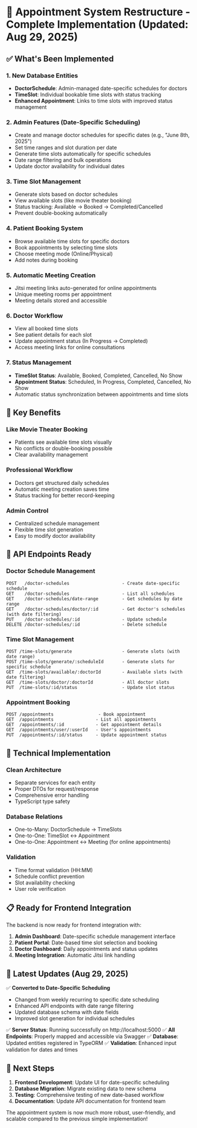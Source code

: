 # 🏥 Appointment System Restructure - Complete Implementation (Updated: Aug 29, 2025)

## ✅ What's Been Implemented

### 1. **New Database Entities**
- **DoctorSchedule**: Admin-managed date-specific schedules for doctors
- **TimeSlot**: Individual bookable time slots with status tracking
- **Enhanced Appointment**: Links to time slots with improved status management

### 2. **Admin Features (Date-Specific Scheduling)**
- Create and manage doctor schedules for specific dates (e.g., "June 8th, 2025")
- Set time ranges and slot duration per date
- Generate time slots automatically for specific schedules
- Date range filtering and bulk operations
- Update doctor availability for individual dates

### 3. **Time Slot Management**
- Generate slots based on doctor schedules
- View available slots (like movie theater booking)
- Status tracking: Available → Booked → Completed/Cancelled
- Prevent double-booking automatically

### 4. **Patient Booking System**
- Browse available time slots for specific doctors
- Book appointments by selecting time slots
- Choose meeting mode (Online/Physical)
- Add notes during booking

### 5. **Automatic Meeting Creation**
- Jitsi meeting links auto-generated for online appointments
- Unique meeting rooms per appointment
- Meeting details stored and accessible

### 6. **Doctor Workflow**
- View all booked time slots
- See patient details for each slot
- Update appointment status (In Progress → Completed)
- Access meeting links for online consultations

### 7. **Status Management**
- **TimeSlot Status**: Available, Booked, Completed, Cancelled, No Show
- **Appointment Status**: Scheduled, In Progress, Completed, Cancelled, No Show
- Automatic status synchronization between appointments and time slots

## 🎯 Key Benefits

### **Like Movie Theater Booking**
- Patients see available time slots visually
- No conflicts or double-booking possible
- Clear availability management

### **Professional Workflow**
- Doctors get structured daily schedules
- Automatic meeting creation saves time
- Status tracking for better record-keeping

### **Admin Control**
- Centralized schedule management
- Flexible time slot generation
- Easy to modify doctor availability

## 🚀 API Endpoints Ready

### Doctor Schedule Management
```
POST   /doctor-schedules                    - Create date-specific schedule
GET    /doctor-schedules                    - List all schedules  
GET    /doctor-schedules/date-range         - Get schedules by date range
GET    /doctor-schedules/doctor/:id         - Get doctor's schedules (with date filtering)
PUT    /doctor-schedules/:id                - Update schedule
DELETE /doctor-schedules/:id                - Delete schedule
```

### Time Slot Management  
```
POST /time-slots/generate                   - Generate slots (with date range)
POST /time-slots/generate/:scheduleId       - Generate slots for specific schedule
GET  /time-slots/available/:doctorId        - Available slots (with date filtering)
GET  /time-slots/doctor/:doctorId           - All doctor slots
PUT  /time-slots/:id/status                 - Update slot status
```

### Appointment Booking
```
POST /appointments                 - Book appointment
GET  /appointments                - List all appointments
GET  /appointments/:id            - Get appointment details
GET  /appointments/user/:userId   - User's appointments
PUT  /appointments/:id/status     - Update appointment status
```

## 🔧 Technical Implementation

### **Clean Architecture**
- Separate services for each entity
- Proper DTOs for request/response
- Comprehensive error handling
- TypeScript type safety

### **Database Relations**
- One-to-Many: DoctorSchedule → TimeSlots
- One-to-One: TimeSlot ↔ Appointment  
- One-to-One: Appointment ↔ Meeting (for online appointments)

### **Validation**
- Time format validation (HH:MM)
- Schedule conflict prevention
- Slot availability checking
- User role verification

## 📋 Ready for Frontend Integration

The backend is now ready for frontend integration with:

1. **Admin Dashboard**: Date-specific schedule management interface
2. **Patient Portal**: Date-based time slot selection and booking  
3. **Doctor Dashboard**: Daily appointments and status updates
4. **Meeting Integration**: Automatic Jitsi link handling

## 🎉 Latest Updates (Aug 29, 2025)

✅ **Converted to Date-Specific Scheduling**
- Changed from weekly recurring to specific date scheduling
- Enhanced API endpoints with date range filtering
- Updated database schema with date fields
- Improved slot generation for individual schedules

✅ **Server Status**: Running successfully on http://localhost:5000
✅ **All Endpoints**: Properly mapped and accessible via Swagger
✅ **Database**: Updated entities registered in TypeORM
✅ **Validation**: Enhanced input validation for dates and times

## 🔄 Next Steps

1. **Frontend Development**: Update UI for date-specific scheduling
2. **Database Migration**: Migrate existing data to new schema
3. **Testing**: Comprehensive testing of new date-based workflow
4. **Documentation**: Update API documentation for frontend team

The appointment system is now much more robust, user-friendly, and scalable compared to the previous simple implementation!
